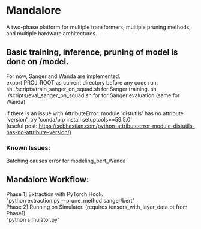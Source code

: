 # Mandalore

A two-phase platform for multiple transformers, multiple pruning methods, and multiple hardware architectures.

## Basic training, inference, pruning of model is done on /model. 

For now, Sanger and Wanda are implemented.  
export PROJ_ROOT as current directory before any code run.  
sh ./scripts/train_sanger_on_squad.sh for Sanger training. 
sh ./scripts/eval_sanger_on_squad.sh for for Sanger evaluation.(same for Wanda)  

if there is an issue with AttributeError: module 'distutils' has no attribute 'version', try 'conda/pip install setuptools==59.5.0'  
(useful post: https://sebhastian.com/python-attributeerror-module-distutils-has-no-attribute-version/)  

### Known Issues:

Batching causes error for modeling_bert_Wanda  


## Mandalore Workflow:

Phase 1] Extraction with PyTorch Hook.   
"python extraction.py --prune_method sanger/bert"  
Phase 2] Running on Simulator. (requires tensors_with_layer_data.pt from Phase1)  
"python simulator.py"  

